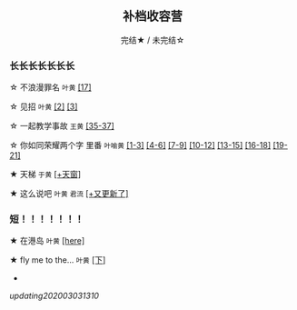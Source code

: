 ## <center> 补档收容营</center>
<center> 完结★ / 未完结☆ </center>

### 长长长长长长长

  ☆ 不浪漫罪名 `叶黄`  <a href="https://write.as/ayunn/bu-lang-man-zui-ming-17" target="_blank">[17]</a>

  ☆ 见招 `叶黄`  <a href="https://write.as/ayunn/jian-zhao-2" target="_blank">[2]</a>  <a href="https://write.as/ayunn/jian-zhao-3" target="_blank">[3]</a> 

  ☆ 一起教学事故 `王黄` <a href="https://write.as/ayunn/qi-jiao-xue-shi-gu-353637" target="_blank">[35-37]</a>

  ☆ 你如同荣耀两个字 里番 `叶喻黄`   <a href="https://write.as/ayunn/san-jiao-123" target="_blank">[1-3]</a> <a href="https://write.as/ayunn/san-jiao-456" target="_blank">[4-6]</a> <a href="https://write.as/ayunn/san-jiao-789" target="_blank">[7-9]</a> <a href="https://write.as/ayunn/san-jiao-101112" target="_blank">[10-12]</a> <a href="https://write.as/ayunn/san-jiao-131415" target="_blank">[13-15]</a> <a href="https://write.as/ayunn/san-jiao-161718" target="_blank">[16-18]</a> <a href="https://write.as/ayunn/san-jiao-192021" target="_blank">[19-21]</a>

  ★ 天梯 `于黄`  <a href="https://write.as/ayunn/tian-chuang" target="_blank">[+天窗]</a>

  ★ 这么说吧 `叶黄` `君流`   <a href="https://write.as/ayunn/you-geng-xin-liao" target="_blank">[+又更新了]</a>

### 短！！！！！！！
  ★ 在港岛 `叶黄`   <a href="https://write.as/ayunn/zai-gang-dao" target="_blank">[here]</a>

  ★ fly me to the... `叶黄`   <a href="https://write.as/ayunn/fly-me-to-the" target="_blank">[下]</a>

*

*updating202003031310*
